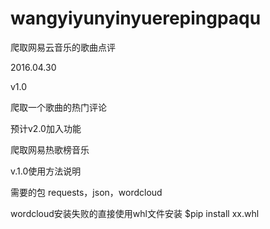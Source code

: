# wangyiyunyinyuerepingpaqu
爬取网易云音乐的歌曲点评

2016.04.30

v1.0

爬取一个歌曲的热门评论


预计v2.0加入功能

爬取网易热歌榜音乐



v.1.0使用方法说明


需要的包 requests，json，wordcloud

wordcloud安装失败的直接使用whl文件安装
$pip install xx.whl 



